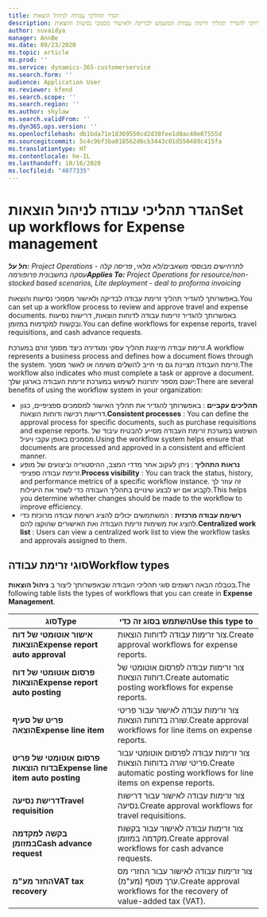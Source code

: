 ```yaml
---
title: הגדר תהליכי עבודה לניהול הוצאות
description: באפשרותך להגדיר תהליך זרימת עבודה המשמש לבדיקה ולאישור מסמכי נסיעות והוצאות.
author: suvaidya
manager: AnnBe
ms.date: 09/23/2020
ms.topic: article
ms.prod: ''
ms.service: dynamics-365-customerservice
ms.search.form: ''
audience: Application User
ms.reviewer: kfend
ms.search.scope: ''
ms.search.region: ''
ms.author: shylaw
ms.search.validFrom: ''
ms.dyn365.ops.version: ''
ms.openlocfilehash: db1bda71e18369550cd2d38fee1d0ac40e07555d
ms.sourcegitcommit: 5c4c9bf3ba018562d6cb3443c01d550489c415fa
ms.translationtype: HT
ms.contentlocale: he-IL
ms.lasthandoff: 10/16/2020
ms.locfileid: "4077335"
---
```

# <a name="set-up-workflows-for-expense-management"></a><span data-ttu-id="333f2-103">הגדר תהליכי עבודה לניהול הוצאות</span><span class="sxs-lookup"><span data-stu-id="333f2-103">Set up workflows for Expense management</span></span>

<span data-ttu-id="333f2-104">_**חל על:** Project Operations לתרחישים מבוססי משאבים/לא מלאי, פריסה קלה - עסקה בחשבונית פרופורמה_</span><span class="sxs-lookup"><span data-stu-id="333f2-104">_**Applies To:** Project Operations for resource/non-stocked based scenarios, Lite deployment - deal to proforma invoicing_</span></span>

<span data-ttu-id="333f2-105">באפשרותך להגדיר תהליך זרימת עבודה לבדיקה ולאישור מסמכי נסיעות והוצאות.</span><span class="sxs-lookup"><span data-stu-id="333f2-105">You can set up a workflow process to review and approve travel and expense documents.</span></span> <span data-ttu-id="333f2-106">באפשרותך להגדיר זרימות עבודה לדוחות הוצאות, דרישות נסיעות ובקשות למקדמות במזומן.</span><span class="sxs-lookup"><span data-stu-id="333f2-106">You can define workflows for expense reports, travel requisitions, and cash advance requests.</span></span>

<span data-ttu-id="333f2-107">זרימת עבודה מייצגת תהליך עסקי ומגדירה כיצד מסמך זורם במערכת.</span><span class="sxs-lookup"><span data-stu-id="333f2-107">A workflow represents a business process and defines how a document flows through the system.</span></span> <span data-ttu-id="333f2-108">זרימת העבודה מציינת גם מי חייב להשלים משימה או לאשר מסמך.</span><span class="sxs-lookup"><span data-stu-id="333f2-108">The workflow also indicates who must complete a task or approve a document.</span></span> <span data-ttu-id="333f2-109">ישנם מספר יתרונות לשימוש במערכת זרימת העבודה בארגון שלך:</span><span class="sxs-lookup"><span data-stu-id="333f2-109">There are several benefits of using the workflow system in your organization:</span></span>

- <span data-ttu-id="333f2-110">**תהליכים עקביים** : באפשרותך להגדיר את תהליך האישור למסמכים ספציפיים, כגון דרישות רכישה ודוחות הוצאות.</span><span class="sxs-lookup"><span data-stu-id="333f2-110">**Consistent processes** : You can define the approval process for specific documents, such as purchase requisitions and expense reports.</span></span> <span data-ttu-id="333f2-111">השימוש במערכת זרימת העבודה מסייע להבטיח עיבוד של מסמכים באופן עקבי ויעיל.</span><span class="sxs-lookup"><span data-stu-id="333f2-111">Using the workflow system helps ensure that documents are processed and approved in a consistent and efficient manner.</span></span>
- <span data-ttu-id="333f2-112">**נראות התהליך** : ניתן לעקוב אחר מדדי המצב, ההיסטוריה וביצועים של מופע זרימת עבודה ספציפי.</span><span class="sxs-lookup"><span data-stu-id="333f2-112">**Process visibility** : You can track the status, history, and performance metrics of a specific workflow instance.</span></span> <span data-ttu-id="333f2-113">זה עוזר לך לקבוע אם יש לבצע שינויים בתהליך העבודה כדי לשפר את היעילות.</span><span class="sxs-lookup"><span data-stu-id="333f2-113">This helps you determine whether changes should be made to the workflow to improve efficiency.</span></span>
- <span data-ttu-id="333f2-114">**רשימת עבודה מרכזית** : המשתמשים יכולים להציג רשימת עבודה מרוכזת כדי להציג את משימות זרימת העבודה ואת האישורים שהוקצו להם.</span><span class="sxs-lookup"><span data-stu-id="333f2-114">**Centralized work list** : Users can view a centralized work list to view the workflow tasks and approvals assigned to them.</span></span> 

## <a name="workflow-types"></a><span data-ttu-id="333f2-115">סוגי זרימת עבודה</span><span class="sxs-lookup"><span data-stu-id="333f2-115">Workflow types</span></span>

<span data-ttu-id="333f2-116">בטבלה הבאה רשומים סוגי תהליכי העבודה שבאפשרותך ליצור ב **ניהול הוצאות**.</span><span class="sxs-lookup"><span data-stu-id="333f2-116">The following table lists the types of workflows that you can create in **Expense Management**.</span></span>


|              <span data-ttu-id="333f2-117"><strong>סוג</strong></span><span class="sxs-lookup"><span data-stu-id="333f2-117"><strong>Type</strong></span></span>              |                   <span data-ttu-id="333f2-118"><strong>השתמש בסוג זה כדי</strong></span><span class="sxs-lookup"><span data-stu-id="333f2-118"><strong>Use this type to</strong></span></span>                   |
|-------------------------------------------------|-----------------------------------------------------------------------|
|   <span data-ttu-id="333f2-119"><strong>אישור אוטומטי של דוח הוצאות</strong></span><span class="sxs-lookup"><span data-stu-id="333f2-119"><strong>Expense report auto approval</strong></span></span> |            <span data-ttu-id="333f2-120">צור זרימות עבודה לדוחות הוצאות.</span><span class="sxs-lookup"><span data-stu-id="333f2-120">Create approval workflows for expense reports.</span></span>             |
|  <span data-ttu-id="333f2-121"><strong>פרסום אוטומטי של דוח הוצאות</strong></span><span class="sxs-lookup"><span data-stu-id="333f2-121"><strong>Expense report auto posting</strong></span></span>   |        <span data-ttu-id="333f2-122">צור זרימות עבודה לפרסום אוטומטי של דוחות הוצאות.</span><span class="sxs-lookup"><span data-stu-id="333f2-122">Create automatic posting workflows for expense reports.</span></span>        |
|       <span data-ttu-id="333f2-123"><strong>פריט של סעיף הוצאה</strong></span><span class="sxs-lookup"><span data-stu-id="333f2-123"><strong>Expense line item</strong></span></span>        |     <span data-ttu-id="333f2-124">צור זרימות עבודה לאישור עבור פריטי שורה בדוחות הוצאות.</span><span class="sxs-lookup"><span data-stu-id="333f2-124">Create approval workflows for line items on expense reports.</span></span>      |
| <span data-ttu-id="333f2-125"><strong>פרסום אוטומטי של פריט בדוח הוצאות</strong></span><span class="sxs-lookup"><span data-stu-id="333f2-125"><strong>Expense line item auto posting</strong></span></span> | <span data-ttu-id="333f2-126">צור זרימות עבודה לפרסום אוטומטי עבור פריטי שורה בדוחות הוצאות.</span><span class="sxs-lookup"><span data-stu-id="333f2-126">Create automatic posting workflows for line items on expense reports.</span></span> |
|       <span data-ttu-id="333f2-127"><strong>דרישת נסיעה</strong></span><span class="sxs-lookup"><span data-stu-id="333f2-127"><strong>Travel requisition</strong></span></span>       |          <span data-ttu-id="333f2-128">צור זרימות עבודה לאישור עבור דרישות נסיעה.</span><span class="sxs-lookup"><span data-stu-id="333f2-128">Create approval workflows for travel requisitions.</span></span>           |
|      <span data-ttu-id="333f2-129"><strong>בקשה למקדמה במזומן</strong></span><span class="sxs-lookup"><span data-stu-id="333f2-129"><strong>Cash advance request</strong></span></span>      |         <span data-ttu-id="333f2-130">צור זרימות עבודה לאישור עבור בקשות מקדמה במזומן.</span><span class="sxs-lookup"><span data-stu-id="333f2-130">Create approval workflows for cash advance requests.</span></span>          |
|        <span data-ttu-id="333f2-131"><strong>החזר מע"מ</strong></span><span class="sxs-lookup"><span data-stu-id="333f2-131"><strong>VAT tax recovery</strong></span></span>        | <span data-ttu-id="333f2-132">צור זרימות עבודה לאישור עבור החזרי מס ערך מוסף (מע"מ).</span><span class="sxs-lookup"><span data-stu-id="333f2-132">Create approval workflows for the recovery of value-added tax (VAT).</span></span>  |
